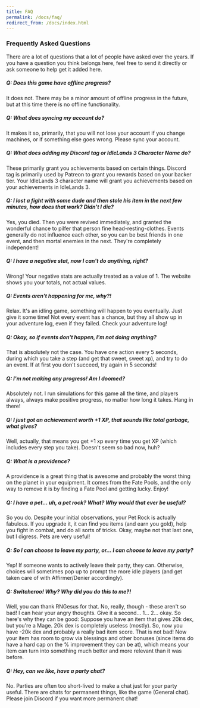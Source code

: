 ```yaml
---
title: FAQ
permalink: /docs/faq/
redirect_from: /docs/index.html
---
```


### Frequently Asked Questions

There are a lot of questions that a lot of people have asked over the years. If you have a question you think belongs here, feel free to send it directly or ask someone to help get it added here.

##### Q: Does this game have offline progress?

It does not. There may be a minor amount of offline progress in the future, but at this time there is no offline functionality.

##### Q: What does syncing my account do?

It makes it so, primarily, that you will not lose your account if you change machines, or if something else goes wrong. Please sync your account.

##### Q: What does adding my Discord tag or IdleLands 3 Character Name do?

These primarily grant you achievements based on certain things. Discord tag is primarily used by Patreon to grant you rewards based on your backer tier. Your IdleLands 3 character name will grant you achievements based on your achievements in IdleLands 3.

##### Q: I lost a fight with some dude and then stole his item in the next few minutes, how does that work? Didn't I die?

Yes, you died. Then you were revived immediately, and granted the wonderful chance to pilfer that person fine head-resting-clothes. Events generally do not influence each other, so you can be best friends in one event, and then mortal enemies in the next. They're completely independent!

##### Q: I have a negative stat, now I can't do anything, right?

Wrong! Your negative stats are actually treated as a value of 1. The website shows you your totals, not actual values.

##### Q: Events aren't happening for me, why?!

Relax. It's an idling game, something will happen to you eventually. Just give it some time! Not every event has a chance, but they all show up in your adventure log, even if they failed. Check your adventure log!

##### Q: Okay, so if events don't happen, I'm not doing anything?

That is absolutely not the case. You have one action every 5 seconds, during which you take a step (and get that sweet, sweet xp), and try to do an event. If at first you don't succeed, try again in 5 seconds!

##### Q: I'm not making any progress! Am I doomed?

Absolutely not. I run simulations for this game all the time, and players always, always make positive progress, no matter how long it takes. Hang in there!

##### Q: I just got an achievement worth +1 XP, that sounds like total garbage, what gives?

Well, actually, that means you get +1 xp every time you get XP (which includes every step you take). Doesn't seem so bad now, huh?

##### Q: What is a providence?

A providence is a great thing that is awesome and probably the worst thing on the planet in your equipment. It comes from the Fate Pools, and the only way to remove it is by finding a Fate Pool and getting lucky. Enjoy!

##### Q: I have a pet... uh, a pet rock? What? Why would that ever be useful?

So you do. Despite your initial observations, your Pet Rock is actually fabulous. If you upgrade it, it can find you items (and earn you gold), help you fight in combat, and do all sorts of tricks. Okay, maybe not that last one, but I digress. Pets are very useful!

##### Q: So I can choose to leave my party, or... I can choose to leave my party?

Yep! If someone wants to actively leave their party, they can. Otherwise, choices will sometimes pop up to prompt the more idle players (and get taken care of with Affirmer/Denier accordingly).

##### Q: Switcheroo! Why? Why did you do this to me?!

Well, you can thank RNGesus for that. No, really, though - these aren't so bad! I can hear your angry thoughts. Give it a second... 1... 2... okay. So here's why they can be good: Suppose you have an item that gives 20k dex, but you're a Mage. 20k dex is completely useless (mostly). So, now you have -20k dex and probably a really bad item score. That is not bad! Now your item has room to grow via blessings and other bonuses (since items do have a hard cap on the % improvement they can be at), which means your item can turn into something much better and more relevant than it was before.

##### Q: Hey, can we like, have a party chat?

No. Parties are often too short-lived to make a chat just for your party useful. There are chats for permanent things, like the game (General chat). Please join Discord if you want more permanent chat!